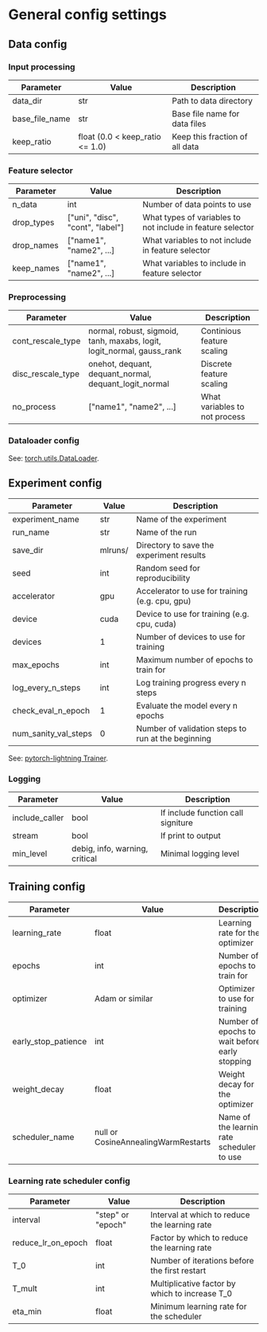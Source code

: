 # General config settings 

## Data config

### Input processing 

| Parameter         | Value          | Description    |
|-------------------|----------------| -------------- |
| data_dir          | str         | Path to data directory |
| base_file_name | str | Base file name for data files |
| keep_ratio        | float (0.0 < keep_ratio <= 1.0) | Keep this fraction of all data |

### Feature selector

| Parameter         | Value          | Description    |
|-------------------|----------------| -------------- |
| n_data | int | Number of data points to use |
| drop_types        | ["uni", "disc", "cont", "label"] | What types of variables to not include in feature selector |
| drop_names | ["name1", "name2", ...] | What variables to not include in feature selector |
| keep_names | ["name1", "name2", ...] | What variables to include in feature selector |

### Preprocessing

| Parameter         | Value          | Description    |
|-------------------|----------------| -------------- |
| cont_rescale_type | normal, robust, sigmoid, tanh, maxabs, logit, logit_normal, gauss_rank | Continious feature scaling |
| disc_rescale_type | onehot, dequant, dequant_normal, dequant_logit_normal | Discrete feature scaling | 
| no_process | ["name1", "name2", ...] | What variables to not process |

### Dataloader config
See: [torch.utils.DataLoader](https://pytorch.org/docs/stable/data.html#torch.utils.data.DataLoader).

## Experiment config

| Parameter             | Value           | Description                                          |
|-----------------------|-----------------|------------------------------------------------------|
| experiment_name        | str            | Name of the experiment                               |
| run_name               | str             | Name of the run                                      |
| save_dir               | mlruns/         | Directory to save the experiment results             |
| seed                   | int             | Random seed for reproducibility                       |
| accelerator            | gpu             | Accelerator to use for training (e.g. cpu, gpu)       |
| device                 | cuda            | Device to use for training (e.g. cpu, cuda)           |
| devices                | 1               | Number of devices to use for training                 |
| max_epochs             | int             | Maximum number of epochs to train for                 |
| log_every_n_steps      | int             | Log training progress every n steps                   |
| check_eval_n_epoch     | 1               | Evaluate the model every n epochs                     |
| num_sanity_val_steps   | 0               | Number of validation steps to run at the beginning    |

See: [pytorch-lightning Trainer](https://lightning.ai/docs/pytorch/stable/common/trainer.html#trainer-class-api).

### Logging

| Parameter             | Value           | Description                                          |
|-----------------------|-----------------|------------------------------------------------------|
| include_caller        | bool            | If include function call signiture                     |
| stream               | bool             | If print to output                                    |
| min_level               | debig, info, warning, critical        | Minimal logging level           |


## Training config

| Parameter             | Value           | Description                                          |
|-----------------------|-----------------|------------------------------------------------------|
| learning_rate         | float          | Learning rate for the optimizer                      |
| epochs                | int            | Number of epochs to train for                         |
| optimizer             | Adam or similar            | Optimizer to use for training                         |
| early_stop_patience   | int              | Number of epochs to wait before early stopping        |
| weight_decay          | float           | Weight decay for the optimizer                        |
| scheduler_name        | null or CosineAnnealingWarmRestarts | Name of the learning rate scheduler to use            |


### Learning rate scheduler config

| Parameter             | Value           | Description                                          |
|-----------------------|-----------------|------------------------------------------------------|
| interval              | "step" or "epoch"            | Interval at which to reduce the learning rate         |
| reduce_lr_on_epoch    | float            | Factor by which to reduce the learning rate           |
| T_0                   | int           | Number of iterations before the first restart         |
| T_mult                | int               | Multiplicative factor by which to increase T_0        |
| eta_min               | float               | Minimum learning rate for the scheduler               |

